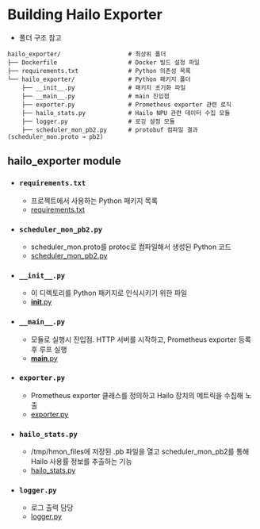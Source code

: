 # Building Hailo Exporter
- 폴더 구조 참고
```
hailo_exporter/                   # 최상위 폴더
├── Dockerfile                    # Docker 빌드 설정 파일
├── requirements.txt              # Python 의존성 목록
└── hailo_exporter/               # Python 패키지 폴더
    ├── __init__.py               # 패키지 초기화 파일
    ├── __main__.py               # main 진입점
    ├── exporter.py               # Prometheus exporter 관련 로직
    ├── hailo_stats.py            # Hailo NPU 관련 데이터 수집 모듈
    ├── logger.py                 # 로깅 설정 모듈
    ├── scheduler_mon_pb2.py      # protobuf 컴파일 결과 (scheduler_mon.proto → pb2)
```

## hailo_exporter module

- ### `requirements.txt`
  - 프로젝트에서 사용하는 Python 패키지 목록
  - [requirements.txt](https://github.com/jiiihwan/hailo_exporter/blob/main/hailo_exporter/requirements.txt)

- ### `scheduler_mon_pb2.py`
  - scheduler_mon.proto를 protoc로 컴파일해서 생성된 Python 코드
  - [scheduler_mon_pb2.py](https://github.com/jiiihwan/hailo_exporter/blob/main/hailo_exporter/hailo_exporter/scheduler_mon_pb2.py)

- ### `__init__.py`
  - 이 디렉토리를 Python 패키지로 인식시키기 위한 파일
  - [__init__.py](https://github.com/jiiihwan/hailo_exporter/blob/main/hailo_exporter/hailo_exporter/__init__.py)

- ### `__main__.py`
  - 모듈로 실행시 진입점. HTTP 서버를 시작하고, Prometheus exporter 등록 후 루프 실행
  - [__main__.py](https://github.com/jiiihwan/hailo_exporter/blob/main/hailo_exporter/hailo_exporter/__main__.py)

- ### `exporter.py`
  - Prometheus exporter 클래스를 정의하고 Hailo 장치의 메트릭을 수집해 노출
  - [exporter.py](https://github.com/jiiihwan/hailo_exporter/blob/main/hailo_exporter/hailo_exporter/exporter.py)

- ### `hailo_stats.py`
  - /tmp/hmon_files에 저장된 .pb 파일을 열고 scheduler_mon_pb2를 통해 Hailo 사용률 정보를 추출하는 기능
  - [hailo_stats.py](https://github.com/jiiihwan/hailo_exporter/blob/main/hailo_exporter/hailo_exporter/hailo_stats.py)

- ### `logger.py `
  - 로그 출력 담당
  - [logger.py](https://github.com/jiiihwan/hailo_exporter/blob/main/hailo_exporter/hailo_exporter/logger.py)
